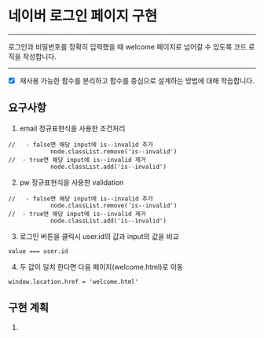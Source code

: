# 네이버 로그인 페이지 구현

---

로그인과 비밀번호를 정확히 입력했을 때 welcome 페이지로 넘어갈 수 있도록 코드 로직을 작성합니다.

---

- [x] 재사용 가능한 함수를 분리하고 함수를 중심으로 설계하는 방법에 대해 학습합니다.

## 요구사항

1. email 정규표현식을 사용한 조건처리

```
//   - false면 해당 input에 is--invalid 추가
			node.classList.remove('is--invalid')
//  - true면 해당 input에 is--invalid 제거
			node.classList.add('is--invalid')
```

2. pw 정규표현식을 사용한 validation

```
//   - false면 해당 input에 is--invalid 추가
			node.classList.remove('is--invalid')
//  - true면 해당 input에 is--invalid 제거
			node.classList.add('is--invalid')
```

3. 로그인 버튼을 클릭시 user.id의 값과 input의 값을 비교

```
value === user.id
```

4. 두 값이 일치 한다면 다음 페이지(welcome.html)로 이동

```
window.location.href = 'welcome.html'
```

## 구현 계획

1.
